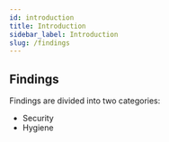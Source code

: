 ```yaml
---
id: introduction    
title: Introduction
sidebar_label: Introduction
slug: /findings
---
```


## Findings

Findings are divided into two categories:

- Security
- Hygiene